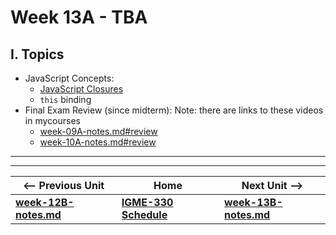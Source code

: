 # Week 13A - TBA

## I. Topics

- JavaScript Concepts:
  - [JavaScript Closures](https://github.com/tonethar/IGME-330-Master/blob/master/notes/closure-notes.md)
  - `this` binding
- Final Exam Review (since midterm):
Note: there are links to these videos in mycourses 
  - [week-09A-notes.md#review](week-09A-notes.md#review)
  - [week-10A-notes.md#review](week-10A-notes.md#review)

<hr><hr>

| <-- Previous Unit | Home | Next Unit -->
| --- | --- | --- 
| [**week-12B-notes.md**](week-12B-notes.md)     |  [**IGME-330 Schedule**](../schedule.md) | [**week-13B-notes.md**](week-13B-notes.md)
